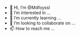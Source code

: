 - 👋 Hi, I’m @Mdfoyssl
- 👀 I’m interested in ...
- 🌱 I’m currently learning ...
- 💞️ I’m looking to collaborate on ...
- 📫 How to reach me ...

<!---
Mdfoyssl/Mdfoyssl is a ✨ special ✨ repository because its `README.md` (this file) appears on your GitHub profile.
You can click the Preview link to take a look at your changes.
--->
